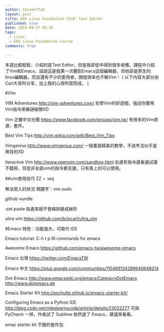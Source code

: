 ```yaml
---
author: StevenTTuD
layout: post
title: EDX Linux Foundation Ch10：Text Editor
published: true
date: 2014-09-17 05:45
tags:
  - Linux
  - EDX Linux Foundation Course
comments: true

---
```

本週比較輕鬆，介紹的是Text Editor，但是我卻從中得到很多收穫。課程中介紹了Vim和Emacs，話說這是我第一次聽到Emacs這個編輯器，但他卻是原生的linux編輯器。而且還有不少的愛用者，開發效率也不輸Vim！
( 以下內容大部分由Carl大哥所分享，加上我的心得所寫而成。 )

#Vim

VIM Adventures
http://vim-adventures.com/
初學Vim的好遊戲，強迫你要用Vim指令來解謎破關XD

Vim 正體中文社團
https://www.facebook.com/groups/vim.tw/
有很多的Vim資源、套件。

Best Vim Tips
http://vim.wikia.com/wiki/Best_Vim_Tips

Vimgenius
http://www.vimgenius.com/
一個畫面精美的教學，不過考法似乎是用背的XD

Iteractive Vim
http://www.openvim.com/sandbox.html
右邊有指令邊看邊試還不錯用，但並非全部vim的指令都支援，只有表上的可以使用。

##vim使用技巧
ZZ = :wq

無法寫入的狀況
關鍵字：vim sudo

github vundle

:set paste
貼進來就不會縮排變成梯形

ultra vim
https://github.com/bcbcarl/ultra_vim



#Emacs
特色：功能強大，可取代 IDE

Emacs tutorial: C-h t
p.16 commands for emacs

Awesome Emacs
https://github.com/emacs-tw/awesome-emacs

Emacs 台灣
https://twitter.com/EmacsTW

Emacs 中文
https://plus.google.com/communities/115469134289640648214

Dot-Emacs
http://www.emacswiki.org/emacs/CategoryDotEmacs
http://www.dotemacs.de

Emacs Starter Kit
http://eschulte.github.io/emacs-starter-kit/

Configuring Emacs as a Python IDE
http://blog.csdn.net/mikelearnscode/article/details/23022277
可與 PyCharm 一拼，作者試了 Sublime 依然選了 Emacs，建議來看看。

emac starter kit
不錯的套件包